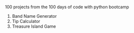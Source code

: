 100 projects from the 100 days of code with python bootcamp

1. Band Name Generator
2. Tip Calculator
3. Treasure Island Game
